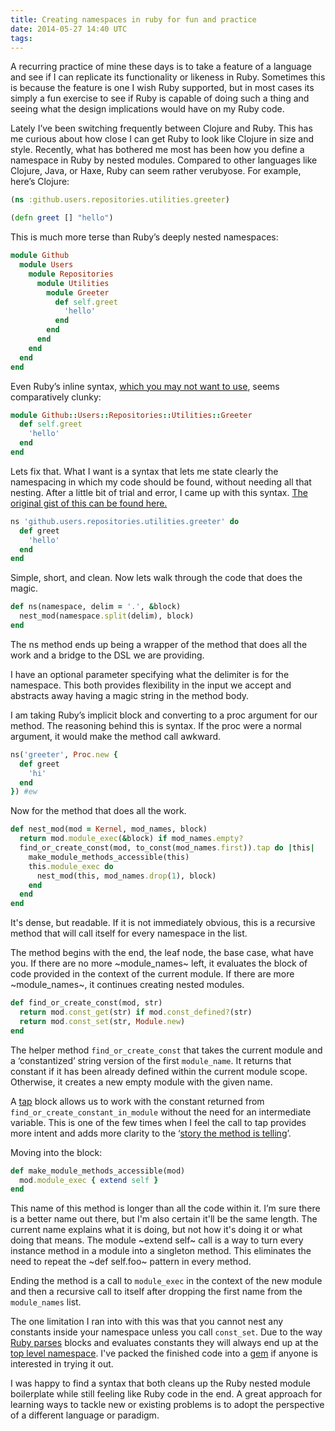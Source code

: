 ```yaml
---
title: Creating namespaces in ruby for fun and practice
date: 2014-05-27 14:40 UTC
tags:
---
```

A recurring practice of mine these days is to take a feature of a language and see if I can replicate its functionality or likeness in Ruby. Sometimes this is because the feature is one I wish Ruby supported, but in most cases its simply a fun exercise to see if Ruby is capable of doing such a thing and seeing what the design implications would have on my Ruby code.

Lately I’ve been switching frequently between Clojure and Ruby. This has me curious about how close I can get Ruby to look like Clojure in size and style. Recently, what has bothered me most has been how you define a namespace in Ruby by nested modules. Compared to other languages like Clojure, Java, or Haxe, Ruby can seem rather verubyose. For example, here’s Clojure:


~~~clojure
(ns :github.users.repositories.utilities.greeter)

(defn greet [] "hello")
~~~


This is much more terse than Ruby’s deeply nested namespaces: 


~~~ruby
module Github
  module Users
    module Repositories
      module Utilities
        module Greeter
          def self.greet
            'hello'
          end
        end
      end
    end
  end
end
~~~


Even Ruby’s inline syntax, [which you may not want to use](http://blog.elpassion.com/Ruby-gotchas/), seems comparatively clunky:


~~~ruby
module Github::Users::Repositories::Utilities::Greeter
  def self.greet
    'hello'
  end
end
~~~

Lets fix that. What I want is a syntax that lets me state clearly the namespacing in which my code should be found, without needing all that nesting. After a little bit of trial and error, I came up with this syntax. [The original gist of this can be found here.](https://gist.github.com/jah2488/8938747)


~~~ruby
ns 'github.users.repositories.utilities.greeter' do
  def greet
    'hello'
  end
end
~~~


Simple, short, and clean. Now lets walk through the code that does the magic.


~~~ruby
def ns(namespace, delim = '.', &block)
  nest_mod(namespace.split(delim), block)
end
~~~


The ns method ends up being a wrapper of the method that does all the work and a bridge to the DSL we are providing.

I have an optional parameter specifying what the delimiter is for the namespace. This both provides flexibility in the input we accept and abstracts away having a magic string in the method body. 

I am taking Ruby’s implicit block and converting to a proc argument for our method. The reasoning behind this is syntax. If the proc were a normal argument, it would make the method call awkward.


~~~ruby
ns('greeter', Proc.new {
  def greet
    'hi'
  end
}) #ew

~~~


Now for the method that does all the work.


~~~ruby
def nest_mod(mod = Kernel, mod_names, block)
  return mod.module_exec(&block) if mod_names.empty?
  find_or_create_const(mod, to_const(mod_names.first)).tap do |this|
    make_module_methods_accessible(this)
    this.module_exec do
      nest_mod(this, mod_names.drop(1), block)
    end
  end
end
~~~

It's dense, but readable. If it is not immediately obvious, this is a recursive method that will call itself for every namespace in the list.


The method begins with the end, the leaf node, the base case, what have you. If there are no more ~module_names~ left, it evaluates the block of code provided in the context of the current module. If there are more ~module_names~, it continues creating nested modules.



~~~ruby
def find_or_create_const(mod, str)
  return mod.const_get(str) if mod.const_defined?(str)
  return mod.const_set(str, Module.new)
end

~~~

The helper method `find_or_create_const` that takes the current module and a ‘constantized’ string version of the first `module_name`. It returns that constant if it has been already defined within the current module scope. Otherwise, it creates a new empty module with the given name.

A [tap](http://www.seejohncode.com/2012/01/02/Ruby-tap-that/) block allows us to work with the constant returned from `find_or_create_constant_in_module` without the need for an intermediate variable. This is one of the few times when I feel the call to tap provides more intent and adds more clarity to the ‘[story the method is telling](https://practicingRuby.com/articles/confident-Ruby)’.

Moving into the block:

~~~ruby
def make_module_methods_accessible(mod)
  mod.module_exec { extend self }
end
~~~

This name of this method is longer than all the code within it. I’m sure there is a better name out there, but I'm also certain it'll be the same length. The current name explains what it is doing, but not how it's doing it or what doing that means. The module ~extend self~ call is a way to turn every instance method in a module into a singleton method. This eliminates the need to repeat the ~def self.foo~ pattern in every method.

Ending the method is a call to `module_exec` in the context of the new module and then a recursive call to itself after dropping the first name from the `module_names` list.

The one limitation I ran into with this was that you cannot nest any constants inside your namespace unless you call `const_set`. Due to the way [Ruby parses](https://twitter.com/jm/status/432721441599942656) blocks and evaluates constants they will always end up at the [top level namespace](https://gist.github.com/jah2488/8890318). I've packed the finished code into a [gem](https://github.com/jah2488/namespacing) if anyone is interested in trying it out.

I was happy to find a syntax that both cleans up the Ruby nested module boilerplate while still feeling like Ruby code in the end. A great approach for learning ways to tackle new or existing problems is to adopt the perspective of a different language or paradigm.

